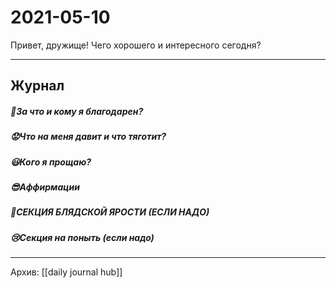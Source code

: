 # 2021-05-10
Привет, дружище!
Чего хорошего и интересного сегодня?


***
## Журнал
##### 🤗За что и кому я благодарен?


##### 😟Что на меня давит и что тяготит?


##### 😃Кого я прощаю?


##### 😎Аффирмации


##### 😤СЕКЦИЯ БЛЯДСКОЙ ЯРОСТИ (ЕСЛИ НАДО)


##### 😢Секция на поныть (если надо)

***
Архив: [[daily journal hub]]